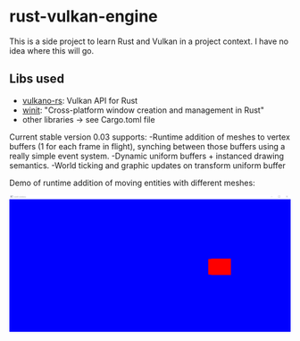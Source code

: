 # rust-vulkan-engine

This is a side project to learn Rust and Vulkan in a project context. I have no idea where this will go.

## Libs used
- [vulkano-rs](https://github.com/vulkano-rs): Vulkan API for Rust
- [winit](https://github.com/rust-windowing/winit): "Cross-platform window creation and management in Rust"
- other libraries -> see Cargo.toml file


Current stable version 0.03 supports:
-Runtime addition of meshes to vertex buffers (1 for each frame in flight), synching between those buffers using a really simple event system.
-Dynamic uniform buffers + instanced drawing semantics.
-World ticking and graphic updates on transform uniform buffer  

Demo of runtime addition of moving entities with different meshes:

![Demo gif](./demo.gif?raw=true "Demo of version 0.03")